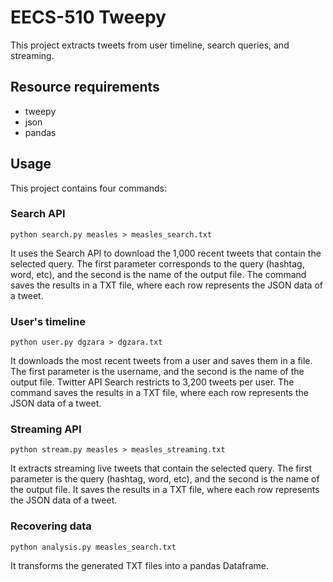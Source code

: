 # EECS-510 Tweepy
This project extracts tweets from user timeline, search queries, and streaming.   

## Resource requirements
  * tweepy
  * json
  * pandas

## Usage

This project contains four commands:

### Search API
```
python search.py measles > measles_search.txt
```
It uses the Search API to download the 1,000 recent tweets that contain the selected query. The first parameter corresponds to the query (hashtag, word, etc), and the second is the name of the output file. The command saves the results in a TXT file, where each row represents the JSON data of a tweet.  

### User's timeline 
```
python user.py dgzara > dgzara.txt
```
It downloads the most recent tweets from a user and saves them in a file. The first parameter is the username, and the second is the name of the output file. Twitter API Search restricts to 3,200 tweets per user. The command saves the results in a TXT file, where each row represents the JSON data of a tweet. 

### Streaming API
```
python stream.py measles > measles_streaming.txt
```
It extracts streaming live tweets that contain the selected query. The first parameter is the query (hashtag, word, etc), and the second is the name of the output file. It saves the results in a TXT file, where each row represents the JSON data of a tweet. 

### Recovering data
```
python analysis.py measles_search.txt
```
It transforms the generated TXT files into a pandas Dataframe. 
